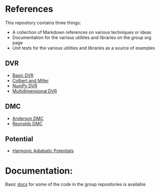 # References

This repository contains three things:
  - A collection of Markdown references on various techniques or ideas
  - Documentation for the various utilities and libraries on the group org page
  - Unit tests for the various utilities and libraries as a source of examples

## DVR
  - [Basic DVR](https://mccoygroup.github.io/References/Implementing%20DVR/Basic%20DVR.html)
  - [Colbert and Miller](https://mccoygroup.github.io/References/Implementing%20DVR/Colbert%20and%20Miller.html)
  - [NumPy DVR](https://mccoygroup.github.io/References/Implementing%20DVR/DVRWithNumpy.html)
  - [Multidimensional DVR](https://mccoygroup.github.io/References/Implementing%20DVR/MultidimensionalDVR.html)

## DMC
  - [Anderson DMC](https://mccoygroup.github.io/References/Implementing%20DMC/AndersonDMC.html)
  - [Reynolds DMC](https://mccoygroup.github.io/References/Implementing%20DMC/ReynoldsDMC.html)

## Potential
  - [Harmonic Adiabatic Potentials](https://mccoygroup.github.io/References/Adiabatic%20Potentials/Harmonic%20Adiabatic%20Potentials.html)


# Documentation:

  Basic [docs](https://mccoygroup.github.io/References/docs) for some of the code in the group repositories is available
